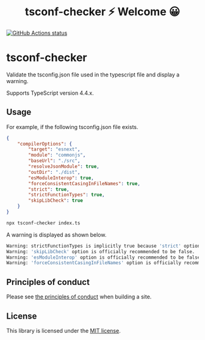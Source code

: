 <h1 align="center">tsconf-checker ⚡ Welcome 😀</h1>

<p align="left">
  <a href="https://github.com/actions/setup-node"><img alt="GitHub Actions status" src="https://github.com/activeguild/tsconf-checker/workflows/automatic%20release/badge.svg" style="max-width:100%;"></a>
</p>

# tsconf-checker

Validate the tsconfig.json file used in the typescript file and display a warning.

Supports TypeScript version 4.4.x.

## Usage

For example, if the following tsconfig.json file exists.

```json
{
    "compilerOptions": {
        "target": "esnext",
        "module": "commonjs",
        "baseUrl": "./src",
        "resolveJsonModule": true,
        "outDir": "./dist",
        "esModuleInterop": true,
        "forceConsistentCasingInFileNames": true,
        "strict": true,
        "strictFunctionTypes": true,
        "skipLibCheck": true
    }
}
```

```bash
npx tsconf-checker index.ts
```

A warning is displayed as shown below.

```bash
Warning: strictFunctionTypes is implicitly true because 'strict' option is true.
Warning: 'skipLibCheck' option is officially recommended to be false.
Warning: 'esModuleInterop' option is officially recommended to be false.
Warning: 'forceConsistentCasingInFileNames' option is officially recommended to be false.
```

## Principles of conduct

Please see [the principles of conduct](https://github.com/activeguild/tsconf-checker/blob/master/.github/CONTRIBUTING.md) when building a site.

## License

This library is licensed under the [MIT license](https://github.com/activeguild/tsconf-checker/blob/master/LICENSE).
